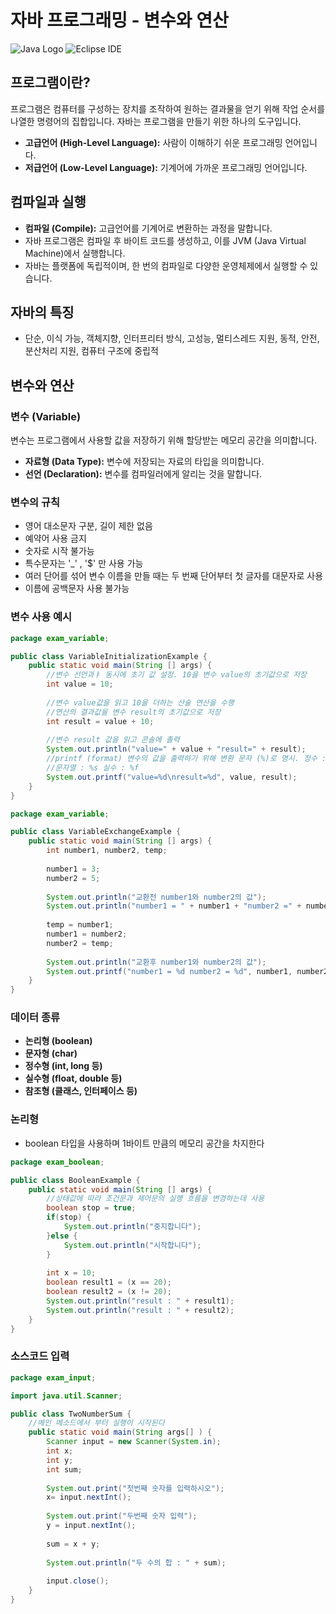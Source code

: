 # 자바 프로그래밍 - 변수와 연산

![Java Logo](https://github.com/networkSorcerer/variable-and-operation/assets/155520035/aff95bd5-747a-40ae-8099-2c8480ce7ed2)
![Eclipse IDE](https://github.com/networkSorcerer/variable-and-operation/assets/155520035/1a4fd77f-fba5-46ce-89d0-475c5d95f1be)

## 프로그램이란?

프로그램은 컴퓨터를 구성하는 장치를 조작하여 원하는 결과물을 얻기 위해 작업 순서를 나열한 명령어의 집합입니다. 자바는 프로그램을 만들기 위한 하나의 도구입니다.

- **고급언어 (High-Level Language):** 사람이 이해하기 쉬운 프로그래밍 언어입니다.
- **저급언어 (Low-Level Language):** 기계어에 가까운 프로그래밍 언어입니다.

## 컴파일과 실행

- **컴파일 (Compile):** 고급언어를 기계어로 변환하는 과정을 말합니다.
- 자바 프로그램은 컴파일 후 바이트 코드를 생성하고, 이를 JVM (Java Virtual Machine)에서 실행합니다.
- 자바는 플랫폼에 독립적이며, 한 번의 컴파일로 다양한 운영체제에서 실행할 수 있습니다.

## 자바의 특징

- 단순, 이식 가능, 객체지향, 인터프리터 방식, 고성능, 멀티스레드 지원, 동적, 안전, 분산처리 지원, 컴퓨터 구조에 중립적

## 변수와 연산

### 변수 (Variable)

변수는 프로그램에서 사용할 값을 저장하기 위해 할당받는 메모리 공간을 의미합니다.

- **자료형 (Data Type):** 변수에 저장되는 자료의 타입을 의미합니다.
- **선언 (Declaration):** 변수를 컴파일러에게 알리는 것을 말합니다.

### 변수의 규칙

- 영어 대소문자 구분, 길이 제한 없음
- 예약어 사용 금지
- 숫자로 시작 불가능
- 특수문자는 '_' ,  '$' 만 사용 가능
- 여러 단어를 섞어 변수 이름을 만들 때는 두 번째 단어부터 첫 글자를 대문자로 사용
- 이름에 공백문자 사용 불가능

### 변수 사용 예시

```java
package exam_variable;

public class VariableInitializationExample {
	public static void main(String [] args) {
		//변수 선언과ㅑ 동시에 초기 값 설정. 10을 변수 value의 초기값으로 저장
		int value = 10;
		
		//변수 value값을 읽고 10을 더하는 산술 연산을 수행
		//연산의 결과값을 변수 result의 초기값으로 저장
		int result = value + 10;
		
		//변수 result 값을 읽고 콘솔에 촐력
		System.out.println("value=" + value + "result=" + result);
		//printf (format) 변수의 값을 출력하기 위해 변환 문자 (%)로 명시. 정수 : %d 문자 : %c 
		//문자열 : %s 실수 : %f
		System.out.printf("value=%d\nresult=%d", value, result);
	}
}
```

```java
package exam_variable;

public class VariableExchangeExample {
	public static void main(String [] args) {
		int number1, number2, temp;
		
		number1 = 3;
		number2 = 5;
		
		System.out.println("교환전 number1와 number2의 값");
		System.out.println("number1 = " + number1 + "number2 =" + number2 );
		
		temp = number1;
		number1 = number2;
		number2 = temp;
		
		System.out.println("교환후 number1와 number2의 값");
		System.out.printf("number1 = %d number2 = %d", number1, number2);
	}
}
```

### 데이터 종류
- **논리형 (boolean)**
- **문자형 (char)**
- **정수형 (int, long 등)**
- **실수형 (float, double 등)**
- **참조형 (클래스, 인터페이스 등)**

 

### 논리형 

- boolean 타입을 사용하며 1바이트 만큼의 메모리 공간을 차지한다  


```java
package exam_boolean;

public class BooleanExample {
	public static void main(String [] args) {
		//상태값에 따라 조건문과 제어문의 실행 흐름을 변경하는데 사용 
		boolean stop = true;
		if(stop) {
			System.out.println("중지합니다");
		}else {
			System.out.println("시작합니다");
		}
		
		int x = 10;
		boolean result1 = (x == 20);
		boolean result2 = (x != 20);
		System.out.println("result : " + result1);
		System.out.println("result : " + result2);
	}
}
```

### 소스코드 입력


```java
package exam_input;

import java.util.Scanner;

public class TwoNumberSum {
	//메인 메소드에서 부터 실행이 시작된다
	public static void main(String args[] ) {
		Scanner input = new Scanner(System.in);
		int x;
		int y;
		int sum;
		
		System.out.print("첫번째 숫자를 입력하시오");
		x= input.nextInt();
		
		System.out.print("두번째 숫자 입력");
		y = input.nextInt();
		
		sum = x + y;
		
		System.out.println("두 수의 합 : " + sum);
		
		input.close();
	}
}
```
